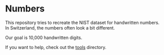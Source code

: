 # Numbers

This repository tries to recreate the NIST dataset for handwritten
numbers. In Switzerland, the numbers often look a bit different.

Our goal is 10,000 handwritten digits.

If you want to help, check out the [tools](tools/) directory.
